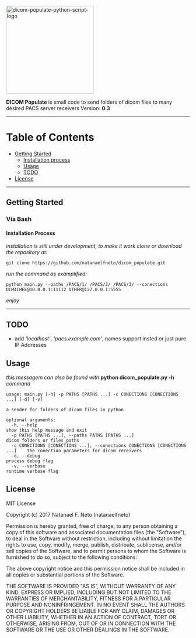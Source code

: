 <p align="left">
  <a href="#">
    <img 
      alt="dicom-populate-python-script-logo" 
      src="https://raw.githubusercontent.com/natanaelfneto/dicom_populate/master/assets/dp-logo.png" 
      width="240" />
  </a>
</p>

**DICOM Populate** is small code to send folders of dicom files to many desired PACS server receivers
Version: **0.3**
***
# Table of Contents
* [Getting Started](#getting-started)
    * [Installation process](#installation-process)
    * [Usage](#usage)
    * [TODO](#TODO)
* [License](#license)
***
## Getting Started
### Via Bash
#### Installation Process
_installation is still under development, to make it work_
_clone or download the repository at:_
```Shell
git clone https://github.com/natanaelfneto/dicom_populate.git
```
_run the command as examplified:_
```Shell
python main.py --paths /PACS/1/ /PACS/2/ /PACS/3/ --conections DCM4CHEE@10.0.0.1:11112 OTHER@127.0.0.1:5555
```
_enjoy_
***
## TODO
* add _'localhost'_, _'pacs.example.com'_, names support insted or just pure IP Addresses
## Usage
_this messagem can also be found with_ **python dicom_populate.py -h** _command_
```ShellSession
usage: main.py [-h] -p PATHS [PATHS ...] -c CONECTIONS [CONECTIONS ...] [-d] [-v]

a sender for folders of dicom files in python

optional arguments:
  -h, --help                                                                  show this help message and exit
  -p PATHS [PATHS ...], --paths PATHS [PATHS ...]                             dicom folders or files paths
  -c CONECTIONS [CONECTIONS ...], --conections CONECTIONS [CONECTIONS ...]    the conection parameters for dicom receivers
  -d, --debug                                                                 process debug flag
  -v, --verbose                                                               runtime verbose flag
```
## License
MIT License

Copyright (c) 2017 Natanael F. Neto (natanaelfneto)

Permission is hereby granted, free of charge, to any person obtaining a copy
of this software and associated documentation files (the "Software"), to deal
in the Software without restriction, including without limitation the rights
to use, copy, modify, merge, publish, distribute, sublicense, and/or sell
copies of the Software, and to permit persons to whom the Software is
furnished to do so, subject to the following conditions:

The above copyright notice and this permission notice shall be included in all
copies or substantial portions of the Software.

THE SOFTWARE IS PROVIDED "AS IS", WITHOUT WARRANTY OF ANY KIND, EXPRESS OR
IMPLIED, INCLUDING BUT NOT LIMITED TO THE WARRANTIES OF MERCHANTABILITY,
FITNESS FOR A PARTICULAR PURPOSE AND NONINFRINGEMENT. IN NO EVENT SHALL THE
AUTHORS OR COPYRIGHT HOLDERS BE LIABLE FOR ANY CLAIM, DAMAGES OR OTHER
LIABILITY, WHETHER IN AN ACTION OF CONTRACT, TORT OR OTHERWISE, ARISING FROM,
OUT OF OR IN CONNECTION WITH THE SOFTWARE OR THE USE OR OTHER DEALINGS IN THE
SOFTWARE.